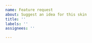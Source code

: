 ```yaml
---
name: Feature request
about: Suggest an idea for this skin
title: ''
labels: ''
assignees: ''

---
```

